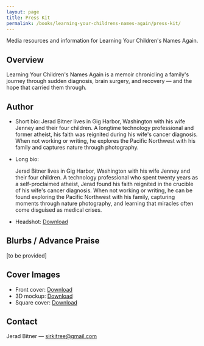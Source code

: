 ```yaml
---
layout: page
title: Press Kit
permalink: /books/learning-your-childrens-names-again/press-kit/
---
```


<p class="lede">Media resources and information for Learning Your Children's Names Again.</p>

## Overview

Learning Your Children's Names Again is a memoir chronicling a family's journey through sudden diagnosis, brain surgery, and recovery — and the hope that carried them through.

## Author

- Short bio: Jerad Bitner lives in Gig Harbor, Washington with his wife Jenney and their four children. A longtime technology professional and former atheist, his faith was reignited during his wife's cancer diagnosis. When not working or writing, he explores the Pacific Northwest with his family and captures nature through photography.
- Long bio:

  Jerad Bitner lives in Gig Harbor, Washington with his wife Jenney and their four
  children. A technology professional who spent twenty years as a self-proclaimed
  atheist, Jerad found his faith reignited in the crucible of his wife's cancer
  diagnosis. When not working or writing, he can be found exploring the Pacific
  Northwest with his family, capturing moments through nature photography, and
  learning that miracles often come disguised as medical crises.
- Headshot: <a href="/assets/books/learning-your-childrens-names-again/author-headshot.png">Download</a>

## Blurbs / Advance Praise

[to be provided]

## Cover Images

- Front cover: <a href="/assets/books/learning-your-childrens-names-again/cover-front.jpg">Download</a>
- 3D mockup: <a href="/assets/books/learning-your-childrens-names-again/cover-3d.jpg">Download</a>
- Square cover: <a href="/assets/books/learning-your-childrens-names-again/cover-square.jpg">Download</a>

## Contact

Jerad Bitner — <a href="mailto:sirkitree@gmail.com">sirkitree@gmail.com</a>

<style>
.lede { color: var(--muted-color); margin-bottom: 12px; }
</style>


